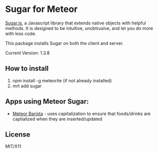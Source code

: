 # Sugar for Meteor

[Sugar.js](http://sugarjs.com/), a Javascript library that extends native objects with helpful methods. It is designed to be intuitive, unobtrusive, and let you do more with less code.

This package installs Sugar on both the client and server.

Current Version: 1.3.8

## How to install
1. npm install -g meteorite (if not already installed)
2. mrt add sugar

## Apps using Meteor Sugar:
* [Meteor Barista](http://barista.meteor.com) - uses capitalization to ensure that foods/drinks are captialized when they are inserted/updated

## License
MIT/X11